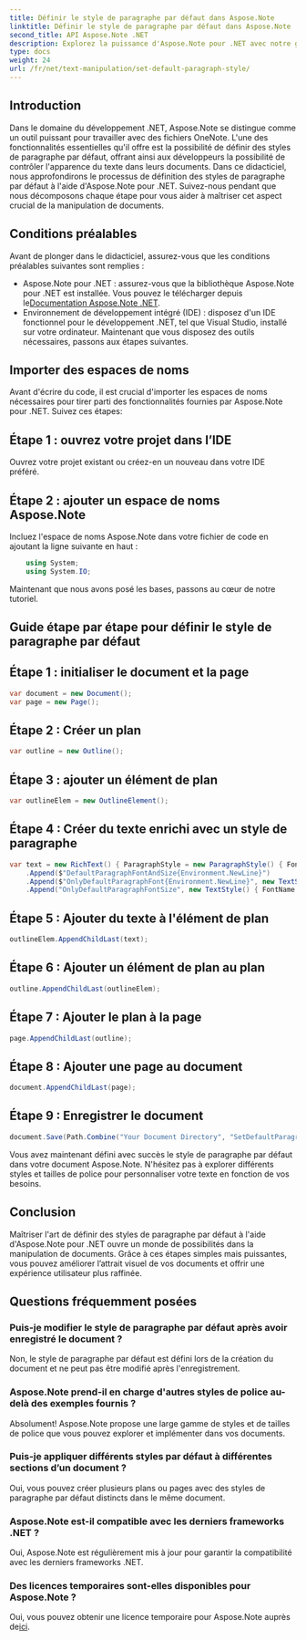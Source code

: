 ```yaml
---
title: Définir le style de paragraphe par défaut dans Aspose.Note
linktitle: Définir le style de paragraphe par défaut dans Aspose.Note
second_title: API Aspose.Note .NET
description: Explorez la puissance d'Aspose.Note pour .NET avec notre guide étape par étape sur la définition des styles de paragraphe par défaut. Élevez vos compétences en manipulation de documents sans effort.
type: docs
weight: 24
url: /fr/net/text-manipulation/set-default-paragraph-style/
---
```

## Introduction
Dans le domaine du développement .NET, Aspose.Note se distingue comme un outil puissant pour travailler avec des fichiers OneNote. L'une des fonctionnalités essentielles qu'il offre est la possibilité de définir des styles de paragraphe par défaut, offrant ainsi aux développeurs la possibilité de contrôler l'apparence du texte dans leurs documents. Dans ce didacticiel, nous approfondirons le processus de définition des styles de paragraphe par défaut à l'aide d'Aspose.Note pour .NET. Suivez-nous pendant que nous décomposons chaque étape pour vous aider à maîtriser cet aspect crucial de la manipulation de documents.
## Conditions préalables
Avant de plonger dans le didacticiel, assurez-vous que les conditions préalables suivantes sont remplies :
- Aspose.Note pour .NET : assurez-vous que la bibliothèque Aspose.Note pour .NET est installée. Vous pouvez le télécharger depuis le[Documentation Aspose.Note .NET](https://reference.aspose.com/note/net/).
- Environnement de développement intégré (IDE) : disposez d'un IDE fonctionnel pour le développement .NET, tel que Visual Studio, installé sur votre ordinateur.
Maintenant que vous disposez des outils nécessaires, passons aux étapes suivantes.
## Importer des espaces de noms
Avant d'écrire du code, il est crucial d'importer les espaces de noms nécessaires pour tirer parti des fonctionnalités fournies par Aspose.Note pour .NET. Suivez ces étapes:
## Étape 1 : ouvrez votre projet dans l’IDE
Ouvrez votre projet existant ou créez-en un nouveau dans votre IDE préféré.
## Étape 2 : ajouter un espace de noms Aspose.Note
Incluez l'espace de noms Aspose.Note dans votre fichier de code en ajoutant la ligne suivante en haut :
```csharp
    using System;
    using System.IO;
```
Maintenant que nous avons posé les bases, passons au cœur de notre tutoriel.
## Guide étape par étape pour définir le style de paragraphe par défaut
## Étape 1 : initialiser le document et la page
```csharp
var document = new Document();
var page = new Page();
```
## Étape 2 : Créer un plan
```csharp
var outline = new Outline();
```
## Étape 3 : ajouter un élément de plan
```csharp
var outlineElem = new OutlineElement();
```
## Étape 4 : Créer du texte enrichi avec un style de paragraphe
```csharp
var text = new RichText() { ParagraphStyle = new ParagraphStyle() { FontName = "Courier New", FontSize = 20 } }
    .Append($"DefaultParagraphFontAndSize{Environment.NewLine}")
    .Append($"OnlyDefaultParagraphFont{Environment.NewLine}", new TextStyle() { FontSize = 14 })
    .Append("OnlyDefaultParagraphFontSize", new TextStyle() { FontName = "Verdana" });
```
## Étape 5 : Ajouter du texte à l'élément de plan
```csharp
outlineElem.AppendChildLast(text);
```
## Étape 6 : Ajouter un élément de plan au plan
```csharp
outline.AppendChildLast(outlineElem);
```
## Étape 7 : Ajouter le plan à la page
```csharp
page.AppendChildLast(outline);
```
## Étape 8 : Ajouter une page au document
```csharp
document.AppendChildLast(page);
```
## Étape 9 : Enregistrer le document
```csharp
document.Save(Path.Combine("Your Document Directory", "SetDefaultParagraphStyle.one"));
```
Vous avez maintenant défini avec succès le style de paragraphe par défaut dans votre document Aspose.Note. N'hésitez pas à explorer différents styles et tailles de police pour personnaliser votre texte en fonction de vos besoins.
## Conclusion
Maîtriser l'art de définir des styles de paragraphe par défaut à l'aide d'Aspose.Note pour .NET ouvre un monde de possibilités dans la manipulation de documents. Grâce à ces étapes simples mais puissantes, vous pouvez améliorer l’attrait visuel de vos documents et offrir une expérience utilisateur plus raffinée.
## Questions fréquemment posées
### Puis-je modifier le style de paragraphe par défaut après avoir enregistré le document ?
Non, le style de paragraphe par défaut est défini lors de la création du document et ne peut pas être modifié après l'enregistrement.
### Aspose.Note prend-il en charge d'autres styles de police au-delà des exemples fournis ?
Absolument! Aspose.Note propose une large gamme de styles et de tailles de police que vous pouvez explorer et implémenter dans vos documents.
### Puis-je appliquer différents styles par défaut à différentes sections d’un document ?
Oui, vous pouvez créer plusieurs plans ou pages avec des styles de paragraphe par défaut distincts dans le même document.
### Aspose.Note est-il compatible avec les derniers frameworks .NET ?
Oui, Aspose.Note est régulièrement mis à jour pour garantir la compatibilité avec les derniers frameworks .NET.
### Des licences temporaires sont-elles disponibles pour Aspose.Note ?
 Oui, vous pouvez obtenir une licence temporaire pour Aspose.Note auprès de[ici](https://purchase.aspose.com/temporary-license/).